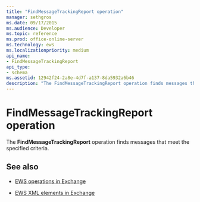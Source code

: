 ```yaml
---
title: "FindMessageTrackingReport operation"
manager: sethgros
ms.date: 09/17/2015
ms.audience: Developer
ms.topic: reference
ms.prod: office-online-server
ms.technology: ews
ms.localizationpriority: medium
api_name:
- FindMessageTrackingReport
api_type:
- schema
ms.assetid: 12942f24-2a8e-4d7f-a137-8da5932a6b46
description: "The FindMessageTrackingReport operation finds messages that meet the specified criteria."
---
```


# FindMessageTrackingReport operation

The **FindMessageTrackingReport** operation finds messages that meet the specified criteria. 
  
## See also

- [EWS operations in Exchange](ews-operations-in-exchange.md)
  
- [EWS XML elements in Exchange](ews-xml-elements-in-exchange.md)

